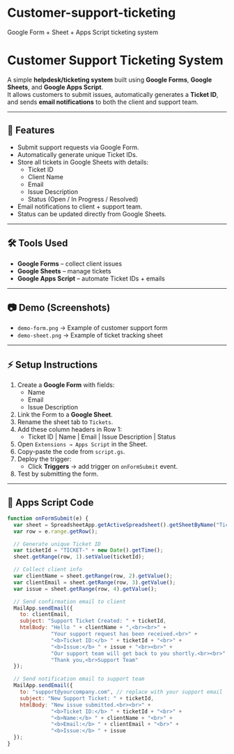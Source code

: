 # Customer-support-ticketing
Google Form + Sheet + Apps Script ticketing system

# Customer Support Ticketing System

A simple **helpdesk/ticketing system** built using **Google Forms**, **Google Sheets**, and **Google Apps Script**.  
It allows customers to submit issues, automatically generates a **Ticket ID**, and sends **email notifications** to both the client and support team.  

---

## 🚀 Features
- Submit support requests via Google Form.
- Automatically generate unique Ticket IDs.
- Store all tickets in Google Sheets with details:
  - Ticket ID
  - Client Name
  - Email
  - Issue Description
  - Status (Open / In Progress / Resolved)
- Email notifications to client + support team.
- Status can be updated directly from Google Sheets.

---

## 🛠️ Tools Used
- **Google Forms** – collect client issues  
- **Google Sheets** – manage tickets  
- **Google Apps Script** – automate Ticket IDs + emails  

---

## 📷 Demo (Screenshots)
- `demo-form.png` → Example of customer support form  
- `demo-sheet.png` → Example of ticket tracking sheet  

---

## ⚡ Setup Instructions
1. Create a **Google Form** with fields:
   - Name
   - Email
   - Issue Description
2. Link the Form to a **Google Sheet**.
3. Rename the sheet tab to `Tickets`.
4. Add these column headers in Row 1:
   - Ticket ID | Name | Email | Issue Description | Status
5. Open `Extensions → Apps Script` in the Sheet.
6. Copy-paste the code from `script.gs`.
7. Deploy the trigger:
   - Click **Triggers** → add trigger on `onFormSubmit` event.
8. Test by submitting the form.

---

## 📜 Apps Script Code

```javascript
function onFormSubmit(e) {
  var sheet = SpreadsheetApp.getActiveSpreadsheet().getSheetByName("Tickets");
  var row = e.range.getRow();

  // Generate unique Ticket ID
  var ticketId = "TICKET-" + new Date().getTime();
  sheet.getRange(row, 1).setValue(ticketId);

  // Collect client info
  var clientName = sheet.getRange(row, 2).getValue();
  var clientEmail = sheet.getRange(row, 3).getValue();
  var issue = sheet.getRange(row, 4).getValue();

  // Send confirmation email to client
  MailApp.sendEmail({
    to: clientEmail,
    subject: "Support Ticket Created: " + ticketId,
    htmlBody: "Hello " + clientName + ",<br><br>" +
              "Your support request has been received.<br>" +
              "<b>Ticket ID:</b> " + ticketId + "<br>" +
              "<b>Issue:</b> " + issue + "<br><br>" +
              "Our support team will get back to you shortly.<br><br>" +
              "Thank you,<br>Support Team"
  });

  // Send notification email to support team
  MailApp.sendEmail({
    to: "support@yourcompany.com", // replace with your support email
    subject: "New Support Ticket: " + ticketId,
    htmlBody: "New issue submitted.<br><br>" +
              "<b>Ticket ID:</b> " + ticketId + "<br>" +
              "<b>Name:</b> " + clientName + "<br>" +
              "<b>Email:</b> " + clientEmail + "<br>" +
              "<b>Issue:</b> " + issue
  });
}

